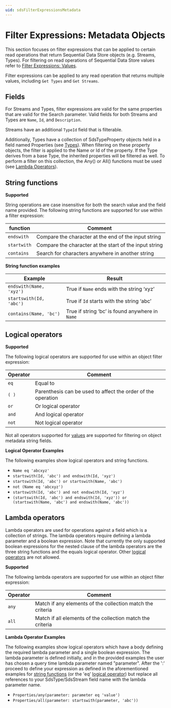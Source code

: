 ```yaml
---
uid: sdsFilterExpressionsMetadata
---
```


Filter Expressions: Metadata Objects
==================


This section focuses on filter expressions that can be applied to certain read operations that return Sequential Data Store objects (e.g. Streams, Types). For filtering on read operations of Sequential Data Store values refer to [Filter Expressions: Values](xref:sdsFilterExpressions).

Filter expressions can be applied to any read operation that returns multiple values, including 
``Get Types`` and ``Get Streams``.


Fields
------------
For Streams and Types, filter expressions are valid for the same properties that are valid for the Search parameter. Valid fields 
for both Streams and Types are ``Name``, ``Id``, and ``Description``. 

Streams have an additional ``TypeId`` field that is filterable.

Additionally, Types have a collection of SdsTypeProperty objects held in a field named Properties (see [Types](xref:sdsTypes)). When filtering on these property objects, the filter is applied to the Name or Id of the property. If the Type derives from a base Type, the inherited properties will be filtered as well. To perform a filter on this collection, the Any() or All() functions must be used (see [Lambda Operators](#Sds_Filter_expressions_metadata_lambda_operators_topic)).

## <a name="Sds_Filter_expressions_metadata_string_functions_topic">String functions</a>

**Supported**

String operations are case insensitive for both the search value and the field name provided. The following string functions are supported for use within a
filter expression:

| function      | Comment                                                         |
|---------------|-----------------------------------------------------------------|
| ``endswith``  | Compare the character at the end of the input string            |
| ``startwith`` | Compare the character at the start of the input string          |
|``contains``	| Search for characters anywhere in another string                |

**String function examples**

|Example                                      |Result                                                           |
|---------------------------------------------|-----------------------------------------------------------------|
|``endswith(Name, 'xyz')``                    |True if ``Name`` ends with the string ‘xyz’                      |
|``startswith(Id, 'abc')``                    |True if ``Id`` starts with the string ‘abc’                      |
|``contains(Name, 'bc')``                     |True if string ‘bc’ is found anywhere in ``Name``                |


## <a name="Sds_Filter_expressions_metadata_logical_operators_topic">Logical operators</a>

**Supported**

The following logical operators are supported for use within an object filter
expression:

| Operator   | Comment                                             |
|------------|-----------------------------------------------------|
| ``eq``     | Equal to                                            |
| ``( )``    | Parenthesis can be used to affect the order of the operation|
| ``or``     | Or logical operator                                 |
| ``and``    | And logical operator                                |
| ``not``    | Not logical operator                                |

Not all operators supported for [values](xref:sdsFilterExpressions) are 
supported for filtering on object metadata string fields.

**Logical Operator Examples**

The following examples show logical operators and string functions.

- ``Name eq 'abcxyz'``
- ``startswith(Id, 'abc') and endswith(Id, 'xyz')``
- ``startswith(Id, 'abc') or startswith(Name, 'abc')``
- ``not (Name eq 'abcxyz')``
- ``startswith(Id, 'abc') and not endswith(Id, 'xyz')``
- ``(startswith(Id, 'abc') and endswith(Id, 'xyz')) or (startswith(Name, 'abc') and endswith(Name, 'abc'))``

## <a name="Sds_Filter_expressions_metadata_lambda_operators_topic">Lambda operators</a>

Lambda operators are used for operations against a field which is a collection of strings. The lambda operators require defining a lambda parameter and a boolean expression. Note that currently the only supported boolean expressions for the nested clause of the lambda operators are the three string functions and the equals logical operator. Other [logical operators](#Sds_Filter_expressions_metadata_logical_operators_topic) are not allowed.

**Supported**

The following lambda operators are supported for use within an object filter
expression:

| Operator   | Comment                                             |
|------------|-----------------------------------------------------|
| ``any``    | Match if any elements of the collection match the criteria|
| ``all``    | Match if all elements of the collection match the criteria|

**Lambda Operator Examples**

The following examples show logical operators which have a body defining the required lambda parameter and a single boolean expression. The lambda parameter is defined initially, and in the provided examples the user has chosen a query time lambda parameter named "parameter". After the ':' proceed to define your expression as defined in the aforementioned examples for [string functions](#Sds_Filter_expressions_metadata_string_functions_topic) (or the 'eq' [logical operator](#Sds_Filter_expressions_metadata_logical_operators_topic)) but replace all references to your SdsType/SdsStream field name with the lambda parameter name.

- ``Properties/any(parameter: parameter eq 'value')``
- ``Properties/all(parameter: startswith(parameter, 'abc'))``
